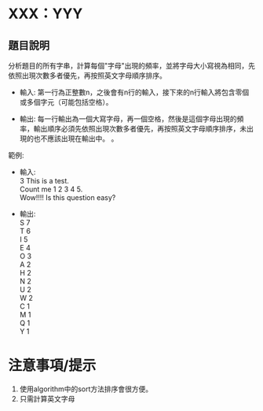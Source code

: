 # XXX：YYY
## 題目說明
分析題目的所有字串，計算每個"字母"出現的頻率，並將字母大小寫視為相同，先依照出現次數多者優先，再按照英文字母順序排序。

- 輸入: 
第一行為正整數n，之後會有n行的輸入，接下來的n行輸入將包含零個或多個字元（可能包括空格）。

- 輸出: 
每一行輸出為一個大寫字母，再一個空格，然後是這個字母出現的頻率，輸出順序必須先依照出現次數多者優先，再按照英文字母順序排序，未出現的也不應該出現在輸出中。
。

範例:
- 輸入:  
3
This is a test.  
Count me 1 2 3 4 5.  
Wow!!!! Is this question easy?

- 輸出:  
S 7  
T 6  
I 5  
E 4  
O 3  
A 2  
H 2  
N 2  
U 2  
W 2  
C 1  
M 1  
Q 1  
Y 1

# 注意事項/提示
1. 使用algorithm中的sort方法排序會很方便。
2. 只需計算英文字母

